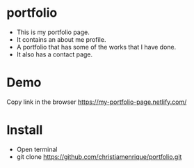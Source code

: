 # portfolio

* This is my portfolio page. 
* It contains an about me profile.
* A portfolio that has some of the works that I have done. 
* It also has a contact page.

# Demo
Copy link in the browser 
https://my-portfolio-page.netlify.com/

# Install
* Open terminal
* git clone https://github.com/christiamenrique/portfolio.git
